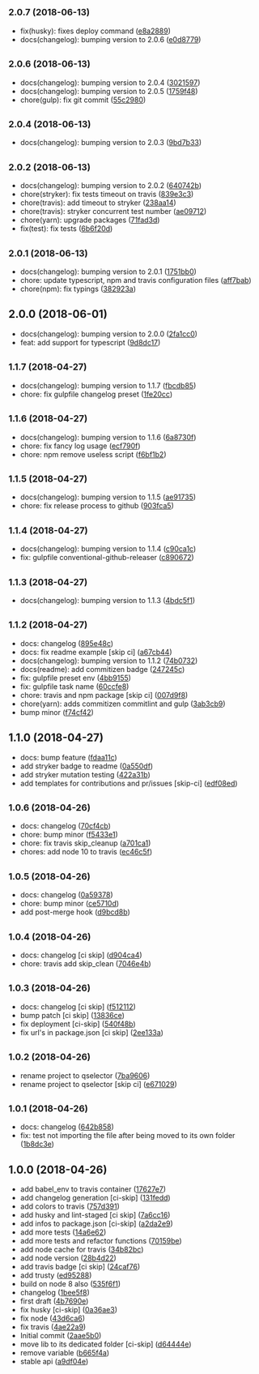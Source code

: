 ## <small>2.0.7 (2018-06-13)</small>

* fix(husky): fixes deploy command ([e8a2889](https://github.com/lbenie/qselector/commit/e8a2889))
* docs(changelog): bumping version to 2.0.6 ([e0d8779](https://github.com/lbenie/qselector/commit/e0d8779))



## <small>2.0.6 (2018-06-13)</small>

* docs(changelog): bumping version to 2.0.4 ([3021597](https://github.com/lbenie/qselector/commit/3021597))
* docs(changelog): bumping version to 2.0.5 ([1759f48](https://github.com/lbenie/qselector/commit/1759f48))
* chore(gulp): fix git commit ([55c2980](https://github.com/lbenie/qselector/commit/55c2980))



## <small>2.0.4 (2018-06-13)</small>

* docs(changelog): bumping version to 2.0.3 ([9bd7b33](https://github.com/lbenie/qselector/commit/9bd7b33))



## <small>2.0.2 (2018-06-13)</small>

* docs(changelog): bumping version to 2.0.2 ([640742b](https://github.com/lbenie/qselector/commit/640742b))
* chore(stryker): fix tests timeout on travis ([839e3c3](https://github.com/lbenie/qselector/commit/839e3c3))
* chore(travis): add timeout to stryker ([238aa14](https://github.com/lbenie/qselector/commit/238aa14))
* chore(travis): stryker concurrent test number ([ae09712](https://github.com/lbenie/qselector/commit/ae09712))
* chore(yarn): upgrade packages ([71fad3d](https://github.com/lbenie/qselector/commit/71fad3d))
* fix(test): fix tests ([6b6f20d](https://github.com/lbenie/qselector/commit/6b6f20d))



## <small>2.0.1 (2018-06-13)</small>

* docs(changelog): bumping version to 2.0.1 ([1751bb0](https://github.com/lbenie/qselector/commit/1751bb0))
* chore: update typescript, npm and travis configuration files ([aff7bab](https://github.com/lbenie/qselector/commit/aff7bab))
* chore(npm): fix typings ([382923a](https://github.com/lbenie/qselector/commit/382923a))



## 2.0.0 (2018-06-01)

* docs(changelog): bumping version to 2.0.0 ([2fa1cc0](https://github.com/lbenie/qselector/commit/2fa1cc0))
* feat: add support for typescript ([9d8dc17](https://github.com/lbenie/qselector/commit/9d8dc17))



## <small>1.1.7 (2018-04-27)</small>

* docs(changelog): bumping version to 1.1.7 ([fbcdb85](https://github.com/lbenie/qselector/commit/fbcdb85))
* chore: fix gulpfile changelog preset ([1fe20cc](https://github.com/lbenie/qselector/commit/1fe20cc))



## <small>1.1.6 (2018-04-27)</small>

* docs(changelog): bumping version to 1.1.6 ([6a8730f](https://github.com/lbenie/qselector/commit/6a8730f))
* chore: fix fancy log usage ([ecf790f](https://github.com/lbenie/qselector/commit/ecf790f))
* chore: npm remove useless script ([f6bf1b2](https://github.com/lbenie/qselector/commit/f6bf1b2))



## <small>1.1.5 (2018-04-27)</small>

* docs(changelog): bumping version to 1.1.5 ([ae91735](https://github.com/lbenie/qselector/commit/ae91735))
* chore: fix release process to github ([903fca5](https://github.com/lbenie/qselector/commit/903fca5))



## <small>1.1.4 (2018-04-27)</small>

* docs(changelog): bumping version to 1.1.4 ([c90ca1c](https://github.com/lbenie/qselector/commit/c90ca1c))
* fix: gulpfile conventional-github-releaser ([c890672](https://github.com/lbenie/qselector/commit/c890672))



## <small>1.1.3 (2018-04-27)</small>

* docs(changelog): bumping version to 1.1.3 ([4bdc5f1](https://github.com/lbenie/qselector/commit/4bdc5f1))



## <small>1.1.2 (2018-04-27)</small>

* docs: changelog ([895e48c](https://github.com/lbenie/qselector/commit/895e48c))
* docs: fix readme example [skip ci] ([a67cb44](https://github.com/lbenie/qselector/commit/a67cb44))
* docs(changelog): bumping version to 1.1.2 ([74b0732](https://github.com/lbenie/qselector/commit/74b0732))
* docs(readme): add commitizen badge ([247245c](https://github.com/lbenie/qselector/commit/247245c))
* fix: gulpfile preset env ([4bb9155](https://github.com/lbenie/qselector/commit/4bb9155))
* fix: gulpfile task name ([60ccfe8](https://github.com/lbenie/qselector/commit/60ccfe8))
* chore: travis and npm package [skip ci] ([007d9f8](https://github.com/lbenie/qselector/commit/007d9f8))
* chore(yarn): adds commitizen commitlint and gulp ([3ab3cb9](https://github.com/lbenie/qselector/commit/3ab3cb9))
* bump minor ([f74cf42](https://github.com/lbenie/qselector/commit/f74cf42))



## 1.1.0 (2018-04-27)

* docs: bump feature ([fdaa11c](https://github.com/lbenie/qselector/commit/fdaa11c))
* add stryker badge to readme ([0a550df](https://github.com/lbenie/qselector/commit/0a550df))
* add stryker mutation testing ([422a31b](https://github.com/lbenie/qselector/commit/422a31b))
* add templates for contributions and pr/issues [skip-ci] ([edf08ed](https://github.com/lbenie/qselector/commit/edf08ed))



## <small>1.0.6 (2018-04-26)</small>

* docs: changelog ([70cf4cb](https://github.com/lbenie/qselector/commit/70cf4cb))
* chore: bump minor ([f5433e1](https://github.com/lbenie/qselector/commit/f5433e1))
* chore: fix travis skip_cleanup ([a701ca1](https://github.com/lbenie/qselector/commit/a701ca1))
* chores: add node 10 to travis ([ec46c5f](https://github.com/lbenie/qselector/commit/ec46c5f))



## <small>1.0.5 (2018-04-26)</small>

* docs: changelog ([0a59378](https://github.com/lbenie/qselector/commit/0a59378))
* chore: bump minor ([ce5710d](https://github.com/lbenie/qselector/commit/ce5710d))
* add post-merge hook ([d9bcd8b](https://github.com/lbenie/qselector/commit/d9bcd8b))



## <small>1.0.4 (2018-04-26)</small>

* docs: changelog [ci skip] ([d904ca4](https://github.com/lbenie/qselector/commit/d904ca4))
* chore: travis add skip_clean ([7046e4b](https://github.com/lbenie/qselector/commit/7046e4b))



## <small>1.0.3 (2018-04-26)</small>

* docs: changelog [ci skip] ([f512112](https://github.com/lbenie/qselector/commit/f512112))
* bump patch [ci skip] ([13836ce](https://github.com/lbenie/qselector/commit/13836ce))
* fix deployment [ci-skip] ([540f48b](https://github.com/lbenie/qselector/commit/540f48b))
* fix url's in package.json [ci skip] ([2ee133a](https://github.com/lbenie/qselector/commit/2ee133a))



## <small>1.0.2 (2018-04-26)</small>

* rename project to qselector ([7ba9606](https://github.com/lbenie/qselector/commit/7ba9606))
* rename project to qselector [skip ci] ([e671029](https://github.com/lbenie/qselector/commit/e671029))



## <small>1.0.1 (2018-04-26)</small>

* docs: changelog ([642b858](https://github.com/lbenie/qselector/commit/642b858))
* fix: test not importing the file after being moved to its own folder ([1b8dc3e](https://github.com/lbenie/qselector/commit/1b8dc3e))



## 1.0.0 (2018-04-26)

* add babel_env to travis container ([17627e7](https://github.com/lbenie/qselector/commit/17627e7))
* add changelog generation [ci-skip] ([131fedd](https://github.com/lbenie/qselector/commit/131fedd))
* add colors to travis ([757d391](https://github.com/lbenie/qselector/commit/757d391))
* add husky and lint-staged [ci skip] ([7a6cc16](https://github.com/lbenie/qselector/commit/7a6cc16))
* add infos to package.json [ci-skip] ([a2da2e9](https://github.com/lbenie/qselector/commit/a2da2e9))
* add more tests ([14a6e62](https://github.com/lbenie/qselector/commit/14a6e62))
* add more tests and refactor functions ([70159be](https://github.com/lbenie/qselector/commit/70159be))
* add node cache for travis ([34b82bc](https://github.com/lbenie/qselector/commit/34b82bc))
* add node version ([28b4d22](https://github.com/lbenie/qselector/commit/28b4d22))
* add travis badge [ci skip] ([24caf76](https://github.com/lbenie/qselector/commit/24caf76))
* add trusty ([ed95288](https://github.com/lbenie/qselector/commit/ed95288))
* build on node 8 also ([535f6f1](https://github.com/lbenie/qselector/commit/535f6f1))
* changelog ([1bee5f8](https://github.com/lbenie/qselector/commit/1bee5f8))
* first draft ([4b7690e](https://github.com/lbenie/qselector/commit/4b7690e))
* fix husky [ci-skip] ([0a36ae3](https://github.com/lbenie/qselector/commit/0a36ae3))
* fix node ([43d6ca6](https://github.com/lbenie/qselector/commit/43d6ca6))
* fix travis ([4ae22a9](https://github.com/lbenie/qselector/commit/4ae22a9))
* Initial commit ([2aae5b0](https://github.com/lbenie/qselector/commit/2aae5b0))
* move lib to its dedicated folder [ci-skip] ([d64444e](https://github.com/lbenie/qselector/commit/d64444e))
* remove variable ([b665f4a](https://github.com/lbenie/qselector/commit/b665f4a))
* stable api ([a9df04e](https://github.com/lbenie/qselector/commit/a9df04e))



